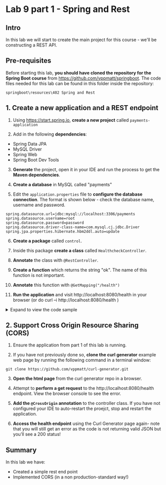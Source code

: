 # Lab 9 part 1 - Spring and Rest

## Intro

In this lab we will start to create the main project for this course - we'll be constructing a REST API.

## Pre-requisites

Before starting this lab, **you should have cloned the repository for the Spring Boot course** from https://github.com/vppmatt/springboot.  The code files needed for this lab can be found in this folder inside the repository:

`springboot\resources\402 Spring and Rest`



## 1. Create a new application and a REST endpoint

1. Using https://start.spring.io, **create a new project** called `payments-application`

2. Add in the following **dependencies**:
  * Spring Data JPA
  * MySQL Driver
  * Spring Web
  * Spring Boot Dev Tools

3. **Generate** the project, open it in your IDE and run the process to get the **Maven dependencies**.

4. **Create a database** in MySQL called "payments"

5. Edit the `application.properties` file to **configure the database connection**. The format is shown below - check the database name, username and password.

```
spring.datasource.url=jdbc:mysql://localhost:3306/payments
spring.datasource.username=root
spring.datasource.password=password
spring.datasource.driver-class-name=com.mysql.cj.jdbc.Driver
spring.jpa.properties.hibernate.hbm2ddl.auto=update
```

6. **Create a package** called `control`.

7. Inside this package **create a class** called `HealthcheckController`.

8. **Annotate** the class with `@RestController`.

9. **Create a function** which returns the string "ok". The name of this function is not important.

10. **Annotate** this function with `@GetMapping("/health")`

11. **Run the application** and visit http://localhost:8080/health in your browser (or do curl –i http://localhost:8080/health )

<details>
<summary>
Expand to view the code sample

</summary>

```
@RestController
public class HealthcheckController {

    @GetMapping("/health")
    public String healthcheck() {
        return "OK";
    }
}
```

</details> 

## 2. Support Cross Origin Resource Sharing (CORS)

1. Ensure the application from part 1 of this lab is running.

2. If you have not previously done so, **clone the curl generator** example web page by running the following command in a terminal window:

```
git clone https://github.com/vppmatt/curl-generator.git
```

3. **Open the html page** from the curl generator repo in a browser.

4. Attempt to **perform a get request** to the http://localhost:8080/health endpoint. View the browser console to see the error. 

5. **Add the `@CrossOrigin` annotation** to the controller class. If you have not configured your IDE to auto-restart the proejct, stop and restart the application.

6. **Access the health endpoint** using the Curl Generator page again- note that you will still get an error as the code is not returning valid JSON but you’ll see a 200 status!

## Summary

In this lab we have:

* Created a simple rest end point
* Implemented CORS (in a non production-standard way!)